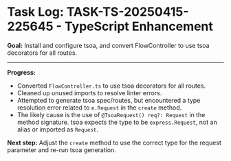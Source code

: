 # Task Log: TASK-TS-20250415-225645 - TypeScript Enhancement

**Goal:** Install and configure tsoa, and convert FlowController to use tsoa decorators for all routes.

---
**Progress:**
- Converted `FlowController.ts` to use tsoa decorators for all routes.
- Cleaned up unused imports to resolve linter errors.
- Attempted to generate tsoa spec/routes, but encountered a type resolution error related to `e.Request` in the `create` method.
- The likely cause is the use of `@TsoaRequest() req?: Request` in the method signature. tsoa expects the type to be `express.Request`, not an alias or imported as `Request`.

**Next step:** Adjust the `create` method to use the correct type for the request parameter and re-run tsoa generation.